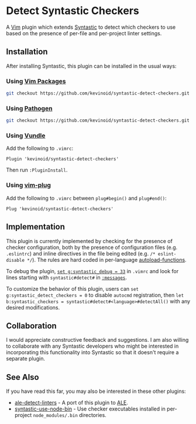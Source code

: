 Detect Syntastic Checkers
=========================

A [Vim](https://www.vim.org/) plugin which extends
[Syntastic](https://github.com/vim-syntastic/syntastic) to detect which
checkers to use based on the presence of per-file and per-project linter
settings.


## Installation

After installing Syntastic, this plugin can be installed in the usual ways:

### Using [Vim Packages](https://vimhelp.org/repeat.txt.html#packages)

```sh
git checkout https://github.com/kevinoid/syntastic-detect-checkers.git ~/.vim/pack/whatever/start/syntastic-detect-checkers
```

### Using [Pathogen](https://github.com/tpope/vim-pathogen)

```sh
git checkout https://github.com/kevinoid/syntastic-detect-checkers.git ~/.vim/bundles/syntastic-detect-checkers
```

### Using [Vundle](https://github.com/VundleVim/Vundle.vim)

Add the following to `.vimrc`:
```vim
Plugin 'kevinoid/syntastic-detect-checkers'
```
Then run `:PluginInstall`.

### Using [vim-plug](https://github.com/junegunn/vim-plug)

Add the following to `.vimrc` between `plug#begin()` and `plug#end()`:
```vim
Plug 'kevinoid/syntastic-detect-checkers'
```


## Implementation

This plugin is currently implemented by checking for the presence of checker
configuration, both by the presence of configuration files (e.g. `.eslintrc`)
and inline directives in the file being edited (e.g. `/* eslint-disable */`).
The rules are hard coded in per-language
[autoload-functions](https://vimhelp.org/eval.txt.html#autoload-functions).

To debug the plugin, [`set g:syntastic_debug =
33`](https://github.com/vim-syntastic/syntastic/blob/0d25f4fb/doc/syntastic.txt)
in `.vimrc` and look for lines starting with `syntastic#detect#` in
[`:messages`](https://vimhelp.org/message.txt.html#%3Amessages).

To customize the behavior of this plugin, users can `set
g:syntastic_detect_checkers = 0` to disable `autocmd` registration, then `let
b:syntastic_checkers = syntastic#detect#<language>#detectAll()` with any
desired modifications.


## Collaboration

I would appreciate constructive feedback and suggestions.  I am also willing to
collaborate with any Syntastic developers who might be interested in
incorporating this functionality into Syntastic so that it doesn't require a
separate plugin.


## See Also

If you have read this far, you may also be interested in these other plugins:

- [ale-detect-linters](https://github.com/kevinoid/ale-detect-linters)
  \- A port of this plugin to [ALE](https://github.com/w0rp/ale).
- [syntastic-use-node-bin](https://github.com/kevinoid/syntastic-use-node-bin)
  \- Use checker executables installed in per-project `node_modules/.bin`
  directories.
